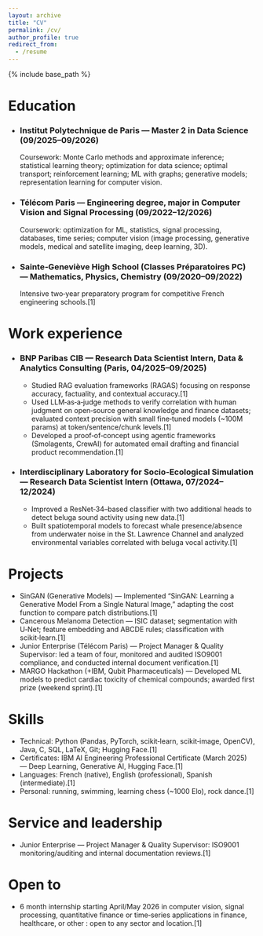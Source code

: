 ```yaml
---
layout: archive
title: "CV"
permalink: /cv/
author_profile: true
redirect_from:
  - /resume
---
```

{% include base_path %}

Education
======
- ### Institut Polytechnique de Paris — Master 2 in Data Science (09/2025–09/2026)  
  Coursework: Monte Carlo methods and approximate inference; statistical learning theory; optimization for data science; optimal transport; reinforcement learning; ML with graphs; generative models; representation learning for computer vision.
- ### Télécom Paris — Engineering degree, major in Computer Vision and Signal Processing (09/2022–12/2026)  
  Coursework: optimization for ML, statistics, signal processing, databases, time series; computer vision (image processing, generative models, medical and satellite imaging, deep learning, 3D).
- ### Sainte‑Geneviève High School (Classes Préparatoires PC) — Mathematics, Physics, Chemistry (09/2020–09/2022)  
  Intensive two‑year preparatory program for competitive French engineering schools.[1]

Work experience
======
- ### BNP Paribas CIB — Research Data Scientist Intern, Data & Analytics Consulting (Paris, 04/2025–09/2025)  
  - Studied RAG evaluation frameworks (RAGAS) focusing on response accuracy, factuality, and contextual accuracy.[1]
  - Used LLM‑as‑a‑judge methods to verify correlation with human judgment on open‑source general knowledge and finance datasets; evaluated context precision with small fine‑tuned models (~100M params) at token/sentence/chunk levels.[1]
  - Developed a proof‑of‑concept using agentic frameworks (Smolagents, CrewAI) for automated email drafting and financial product recommendation.[1]

- ### Interdisciplinary Laboratory for Socio‑Ecological Simulation — Research Data Scientist Intern (Ottawa, 07/2024–12/2024)  
  - Improved a ResNet‑34–based classifier with two additional heads to detect beluga sound activity using new data.[1]
  - Built spatiotemporal models to forecast whale presence/absence from underwater noise in the St. Lawrence Channel and analyzed environmental variables correlated with beluga vocal activity.[1]

Projects
======
- SinGAN (Generative Models) — Implemented “SinGAN: Learning a Generative Model From a Single Natural Image,” adapting the cost function to compare patch distributions.[1]
- Cancerous Melanoma Detection — ISIC dataset; segmentation with U‑Net; feature embedding and ABCDE rules; classification with scikit‑learn.[1]
- Junior Enterprise (Télécom Paris) — Project Manager & Quality Supervisor: led a team of four, monitored and audited ISO9001 compliance, and conducted internal document verification.[1]
- MARGO Hackathon (+IBM, Qubit Pharmaceuticals) — Developed ML models to predict cardiac toxicity of chemical compounds; awarded first prize (weekend sprint).[1]

Skills
======
- Technical: Python (Pandas, PyTorch, scikit‑learn, scikit‑image, OpenCV), Java, C, SQL, LaTeX, Git; Hugging Face.[1]
- Certificates: IBM AI Engineering Professional Certificate (March 2025) — Deep Learning, Generative AI, Hugging Face.[1]
- Languages: French (native), English (professional), Spanish (intermediate).[1]
- Personal: running, swimming, learning chess (~1000 Elo), rock dance.[1]

Service and leadership
======
- Junior Enterprise — Project Manager & Quality Supervisor: ISO9001 monitoring/auditing and internal documentation reviews.[1]

Open to
======
- 6 month internship starting April/May 2026 in computer vision, signal processing, quantitative finance or time‑series applications in finance, healthcare, or other : open to any sector and location.[1]